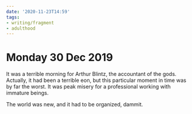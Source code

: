 ```yaml
---
date: '2020-11-23T14:59'
tags:
- writing/fragment
- adulthood
---
```


# Monday 30 Dec 2019

It was a terrible morning for Arthur Blintz, the accountant of the gods.
Actually, it had been a terrible eon, but this particular moment in time
was by far the worst. It was peak misery for a professional working with
immature beings.

The world was new, and it had to be organized, dammit.
